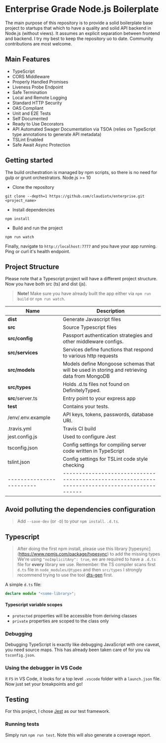 # Enterprise Grade Node.js Boilerplate
The main purpose of this repository is to provide a solid boilerplate base project to startups that which to have a quality and solid API backend in Node.js (without views).
It assumes an explicit separation between frontend and backend.
I try my best to keep the repository uo to date.
Community contributions are most welcome.

## Main Features
* TypeScript
* CORS Middleware
* Properly Handled Promises
* Liveness Probe Endpoint
* Safe Termination
* Local and Remote Logging
* Standard HTTP Security
* OAS Compliant
* Unit and E2E Tests
* Self Documented
* Ready to Use Decorators
* API Automated Swager Documentation via TSOA (relies on TypeScript type annotations to generate API metadata)
* TSLint Enabled
* Safe Await Async Protection

## Getting started
The build orchestration is managed by npm scripts, so there is no need for gulp or grunt orchestrators.
Node.js >= 10

- Clone the repository
```
git clone --depth=1 https://github.com/claudiotx/enterprise.git <project_name>
```
- Install dependencies
```
npm install
```
- Build and run the project
```
npm run watch
```
Finally, navigate to `http://localhost:7777` and you have your app running. Ping or curl it's health endpoint.

## Project Structure
Please note that a Typescript project will have a different project structure.
Now you have both src (ts) and dist (js).

> **Note!** Make sure you have already built the app either via `npm run build` or `npm run watch`.

| Name | Description |
| ------------------------ | --------------------------------------------------------------------------------------------- |
| **dist**                 | Generate Javascript files  |
| **src**                  | Source Typescript files |
| **src/config**            | Passport authentication strategies and other middleware configs.  |
| **src/services**         | Services define functions that respond to various http requests                            |
| **src/models**           | Models define Mongoose schemas that will be used in storing and retrieving data from MongoDB  |
| **src/types**            | Holds .d.ts files not found on DefinitelyTyped.          |
| **src**/server.ts        | Entry point to your express app                                                               |
| **test**                 | Contains your tests.  |
| /env/.env.example        | API keys, tokens, passwords, database URI.  |
| .travis.yml              | Travis CI build                                                             |
| jest.config.js           | Used to configure Jest                                                                        |
| tsconfig.json            | Config settings for compiling server code written in TypeScript                               |
| tslint.json              | Config settings for TSLint code style checking                                                |
| ------------------------ | --------------------------------------------------------------------------------------------- |

## Avoid polluting the dependencies configuration
> Add `--save-dev` (or `-D`) to your `npm install`. `.d.ts`.

## Typescript
> After doing the first npm install, please use this library [typesync] (https://www.npmjs.com/package/typesync) to add the missing types
> We're using `"noImplicitAny": true`, we are required to have a `.d.ts` file for **every** library we use.
> Remember: the TS compiler scans first `d.ts` file in `node_modules/@types` and then `src/types`
I strongly recommend trying to use the tool [dts-gen](https://github.com/Microsoft/dts-gen) first.

A simple `d.ts` file:
```ts
declare module "<some-library>";
```

#### Typescript variable scopes
- `protected` properties will be accessible from deriving classes
- `private` properties are scoped to the class only

### Debugging
Debugging TypeScript is exactly like debugging JavaScript with one caveat, you need source maps.
This has already been taken care of for you via `tsconfig.json`.

### Using the debugger in VS Code
it `F5` in VS Code, it looks for a top level `.vscode` folder with a `launch.json` file.
Now just set your breakpoints and go!

## Testing
For this project, I chose [Jest](https://facebook.github.io/jest/) as our test framework.

### Running tests
Simply run `npm run test`.
Note this will also generate a coverage report.